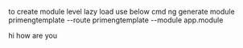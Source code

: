 to create module level lazy load use below cmd
ng generate module primengtemplate --route primengtemplate --module app.module


hi how are you
